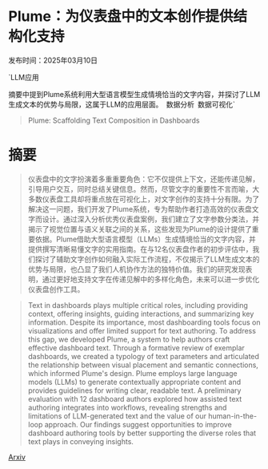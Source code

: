 # Plume：为仪表盘中的文本创作提供结构化支持

发布时间：2025年03月10日

`LLM应用

摘要中提到Plume系统利用大型语言模型生成情境恰当的文字内容，并探讨了LLM生成文本的优势与局限，这属于LLM的应用层面。` `数据分析` `数据可视化`

> Plume: Scaffolding Text Composition in Dashboards

# 摘要

> 仪表盘中的文字扮演着多重重要角色：它不仅提供上下文，还能传递见解，引导用户交互，同时总结关键信息。然而，尽管文字的重要性不言而喻，大多数仪表盘工具却将重点放在可视化上，对文字创作的支持十分有限。为了解决这一问题，我们开发了Plume系统，专为帮助作者打造高效的仪表盘文字而设计。通过深入分析优秀仪表盘案例，我们建立了文字参数分类法，并揭示了视觉位置与语义关联之间的关系，这些发现为Plume的设计提供了重要依据。Plume借助大型语言模型（LLMs）生成情境恰当的文字内容，并提供撰写清晰易懂文字的实用指南。在与12名仪表盘作者的初步评估中，我们探讨了辅助文字创作如何融入实际工作流程，不仅揭示了LLM生成文本的优势与局限，也凸显了我们人机协作方法的独特价值。我们的研究发现表明，通过更好地支持文字在传递见解中的多样化角色，未来可以进一步优化仪表盘创作工具。

> Text in dashboards plays multiple critical roles, including providing context, offering insights, guiding interactions, and summarizing key information. Despite its importance, most dashboarding tools focus on visualizations and offer limited support for text authoring. To address this gap, we developed Plume, a system to help authors craft effective dashboard text. Through a formative review of exemplar dashboards, we created a typology of text parameters and articulated the relationship between visual placement and semantic connections, which informed Plume's design. Plume employs large language models (LLMs) to generate contextually appropriate content and provides guidelines for writing clear, readable text. A preliminary evaluation with 12 dashboard authors explored how assisted text authoring integrates into workflows, revealing strengths and limitations of LLM-generated text and the value of our human-in-the-loop approach. Our findings suggest opportunities to improve dashboard authoring tools by better supporting the diverse roles that text plays in conveying insights.

[Arxiv](https://arxiv.org/abs/2503.07512)
